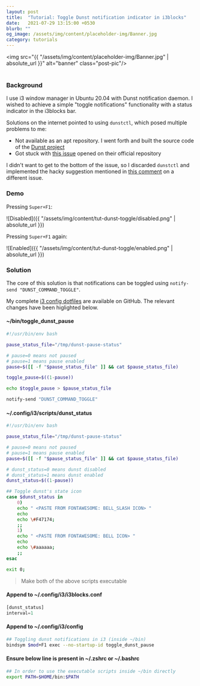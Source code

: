 ```yaml
---
layout: post
title:  "Tutorial: Toggle Dunst notification indicator in i3blocks"
date:   2021-07-29 13:15:00 +0530
blurb: ""
og_image: /assets/img/content/placeholder-img/Banner.jpg
category: tutorials
---
```


<img src="{{ "/assets/img/content/placeholder-img/Banner.jpg" | absolute_url }}" alt="banner" class="post-pic"/>
<br />
<br />

### Background
I use i3 window manager in Ubuntu 20.04 with Dunst notification daemon. I wished to achieve a simple "toggle notifications" functionality with a status indicator in the i3blocks bar.

Solutions on the internet pointed to using `dunstctl`, which posed multiple problems to me:

- Not available as an apt repository. I went forth and built the source code of the [Dunst project](https://github.com/dunst-project/dunst)
- Got stuck with [this issue](https://github.com/dunst-project/dunst/issues/748) opened on their official repository

I didn't want to get to the bottom of the issue, so I discarded `dunstctl` and implemented the hacky suggestion mentioned in [this comment](https://github.com/dunst-project/dunst/issues/216#issuecomment-421033384) on a different issue.


### Demo
Pressing `Super+F1`:

![Disabled]({{ "/assets/img/content/tut-dunst-toggle/disabled.png" | absolute_url }})

Pressing `Super+F1` again:

![Enabled]({{ "/assets/img/content/tut-dunst-toggle/enabled.png" | absolute_url }})

### Solution

The core of this solution is that notifications can be toggled using `notify-send "DUNST_COMMAND_TOGGLE"`.

My complete [i3 config dotfiles](https://github.com/trunc8/dotfiles/tree/master/.config/i3) are available on GitHub. The relevant changes have been higlighted below.

#### ~/bin/toggle_dunst_pause
```sh
#!/usr/bin/env bash

pause_status_file="/tmp/dunst-pause-status"

# pause=0 means not paused
# pause=1 means pause enabled
pause=$([[ -f "$pause_status_file" ]] && cat $pause_status_file)

toggle_pause=$((1-pause))

echo $toggle_pause > $pause_status_file

notify-send "DUNST_COMMAND_TOGGLE"
```

#### ~/.config/i3/scripts/dunst_status
```sh
#!/usr/bin/env bash

pause_status_file="/tmp/dunst-pause-status"

# pause=0 means not paused
# pause=1 means pause enabled
pause=$([[ -f "$pause_status_file" ]] && cat $pause_status_file)

# dunst_status=0 means dunst disabled
# dunst_status=1 means dunst enabled
dunst_status=$((1-pause))

## Toggle dunst's state icon
case $dunst_status in
    0)
    echo " <PASTE FROM FONTAWESOME: BELL_SLASH ICON> "
    echo
    echo \#F47174;
    ;;
    1)
    echo " <PASTE FROM FONTAWESOME: BELL ICON> "
    echo
    echo \#aaaaaa;
    ;;
esac

exit 0;
```
> Make both of the above scripts executable

#### Append to ~/.config/i3/i3blocks.conf
```rust
[dunst_status]
interval=1
```

#### Append to ~/.config/i3/config
```sh
## Toggling dunst notifications in i3 (inside ~/bin)
bindsym $mod+F1 exec --no-startup-id toggle_dunst_pause
```

#### Ensure below line is present in ~/.zshrc or ~/.bashrc
```sh
## In order to use the executable scripts inside ~/bin directly
export PATH=$HOME/bin:$PATH
```
